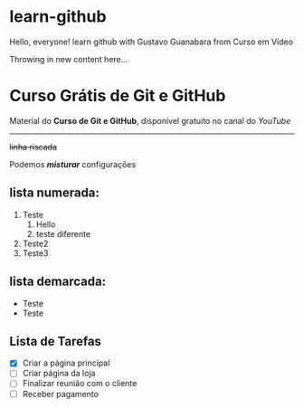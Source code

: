 # learn-github

Hello, everyone!
learn github with Gustavo Guanabara from Curso em Vídeo

Throwing in new content here...

# Curso Grátis de Git e GitHub

Material do **Curso de Git e GitHub**, disponível gratuito no canal do _YouTube_

---

~~linha riscada~~

Podemos _**misturar**_ configurações

## lista numerada:

1. Teste
   1. Hello
   2. teste diferente
2. Teste2
3. Teste3

## lista demarcada:

- Teste
- Teste

## Lista de Tarefas

- [x] Criar a página principal
- [ ] Criar página da loja
- [ ] Finalizar reunião com o cliente
- [ ] Receber pagamento

